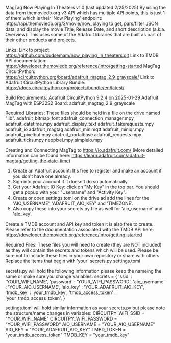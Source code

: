 MagTag Now Playing In Theaters v1.0 (last updated 2/25/2025)
By using the data from themoviedb.org v3 API which has multiple API points, this is just 1 of them which is their 'Now Playing' endpoint: https://api.themoviedb.org/3/movie/now_playing to get, pars/filter JSON data, and display the movie Title, Release Date, and short description (a.k.a. Overview). This uses some of the Adafruit libraries that are built as part of their other products and projects.

Links:
Link to project: https://github.com/oudsemam/now_playing_in_theaters.git
Link to TMDB API documentation: https://developer.themoviedb.org/reference/intro/getting-started
MagTag CircuitPython: https://circuitpython.org/board/adafruit_magtag_2.9_grayscale/
Link to Adafruit CircuitPython Library Bundle: https://docs.circuitpython.org/projects/bundle/en/latest/

Build Requirements:
Adafruit CircuitPython 9.2.4 on 2025-01-29
Adafruit MagTag with ESP32S2
Board: adafruit_magtag_2.9_grayscale


Required Libraries:
These files should be held in a file on the drive named "lib". 
adafruit_bitmap_font
adafruit_connection_manager.mpy
adafruit_datetime.mpy
adafruit_display_text
adafruit_fakerequests.mpy
adafruit_io
adafruit_magtag
adafruit_minimqtt
adafruit_miniqr.mpy
adafruit_pixelbuf.mpy
adafruit_portalbase
adafruit_requests.mpy
adafruit_ticks.mpy
neopixel.mpy
simpleio.mpy


Creating and Connecting MagTag to https://io.adafruit.com/ (More detailed information can be found here: https://learn.adafruit.com/adafruit-magtag/getting-the-date-time)
1) Create an Adafruit account: It's free to register and make an account if you don't have one already.
2) Sign into your account if it doesn't do so automatically.
3) Get your Adafruit IO Key: click on "My Key" in the top bar. You should get a popup with your "Username" and "Activity Key".
4) Create or open settings.toml on the drive ad add the lines for the 'AIO_USERNAME', 'ADAFRUIT_AIO_KEY' and 'TIMEZONE'.
5) Also copy these into your secrets.py file as well for 'aio_username' and 'aio_key'.


Create a TMDB account and API key and token it is also free to create. Please refer to the documentation associated with the TMDB API here: https://developer.themoviedb.org/reference/intro/getting-started


Required Files:
These files you will need to create (they are NOT included) as they will contain the secrets and tokens which will be used. Please be sure not to include these files in your own repository or share with others. Replace the items that begin with 'your'
secrets.py
settings.toml

secrets.py will hold the following information please keep the nameing the same or make sure you change variables:
secrets = {
    'ssid' : 'YOUR_WIFI_NAME',
    'password' : 'YOUR_WIFI_PASSWORD',
    'aio_username' : 'YOUR_AIO_USERNAME',
    'aio_key' : 'YOUR_ADAFRUIT_AIO_KEY',
    'tmdb_key' : 'your_tmdb_key',
    'tmdb_access_token' : 'your_tmdb_access_token',
}

settings.toml will hold similar information as your secrets.py but please note the structure/name changes in variables:
CIRCUITPY_WIFI_SSID = "YOUR_WIFI_NAME"
CIRCUITPY_WIFI_PASSWORD = "YOUR_WIFI_PASSWORD"
AIO_USERNAME = "YOUR_AIO_USERNAME"
AIO_KEY = "YOUR_ADAFRUIT_AIO_KEY"
TMBD_TOKEN = "your_tmdb_access_token"
TMDB_KEY = "your_tmdb_key"


